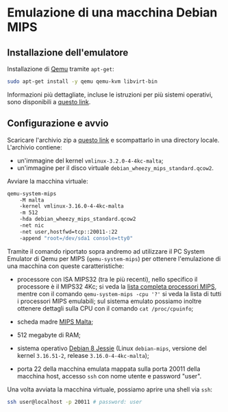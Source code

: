 # Emulazione di una macchina Debian MIPS

## Installazione dell'emulatore
Installazione di [Qemu](https://www.qemu.org/) tramite `apt-get`:
```bash
sudo apt-get install -y qemu qemu-kvm libvirt-bin
```
Informazioni più dettagliate, incluse le istruzioni per più sistemi operativi, sono disponibili a [questo link](https://en.wikibooks.org/wiki/QEMU/Installing_QEMU).

## Configurazione e avvio
Scaricare l'archivio zip a [questo link](http://159.149.138.48/files/debian-mips.tar.gz) e scompattarlo in una directory locale. L'archivio contiene:

- un'immagine del kernel `vmlinux-3.2.0-4-4kc-malta`;
- un'immagine per il disco virtuale `debian_wheezy_mips_standard.qcow2`.

Avviare la macchina virtuale:
```bash
qemu-system-mips 
	-M malta 
	-kernel vmlinux-3.16.0-4-4kc-malta
	-m 512 
	-hda debian_wheezy_mips_standard.qcow2
	-net nic 
	-net user,hostfwd=tcp::20011-:22 
	-append "root=/dev/sda1 console=tty0"
```
Tramite il comando riportato sopra andremo ad utilizzare il PC System Emulator di Qemu per MIPS (`qemu-system-mips`) per ottenere l'emulazione di una macchina con queste caratteristiche:

- processore con ISA MIPS32 (tra le più recenti), nello specifico il processore è il MIPS32 4Kc; si veda la [lista completa processori MIPS](https://en.wikipedia.org/wiki/List_of_MIPS_architecture_processors), mentre con il comando `qemu-system-mips -cpu '?'` si veda la lista di tutti i processori MIPS emulabili; sul sistema emulato possiamo inoltre ottenere dettagli sulla CPU con il comando `cat /proc/cpuinfo`;

- scheda madre [MIPS Malta](https://www.linux-mips.org/wiki/MIPS_Malta);

- 512 megabyte di RAM;

- sistema operativo [Debian 8 Jessie](https://www.debian.org/releases/jessie/index.en.html) (Linux `debian-mips`, versione del kernel `3.16.51-2`, release `3.16.0-4-4kc-malta`);

- porta 22 della macchina emulata mappata sulla porta 20011 della macchina host, accesso `ssh` con nome utente e password "user". 

Una volta avviata la macchina virtuale, possiamo aprire una shell via `ssh`:

```bash
ssh user@localhost -p 20011 # password: user
```
